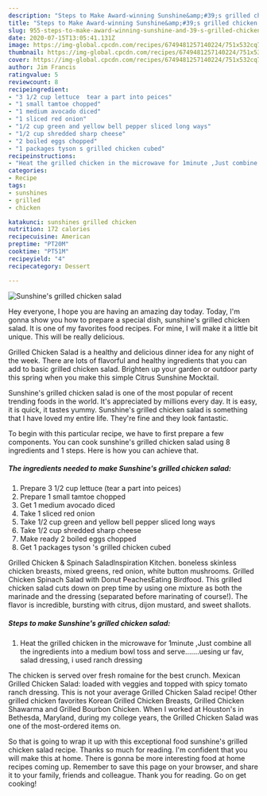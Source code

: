 ```yaml
---
description: "Steps to Make Award-winning Sunshine&amp;#39;s grilled chicken salad"
title: "Steps to Make Award-winning Sunshine&amp;#39;s grilled chicken salad"
slug: 955-steps-to-make-award-winning-sunshine-and-39-s-grilled-chicken-salad
date: 2020-07-15T13:05:41.131Z
image: https://img-global.cpcdn.com/recipes/6749481257140224/751x532cq70/sunshines-grilled-chicken-salad-recipe-main-photo.jpg
thumbnail: https://img-global.cpcdn.com/recipes/6749481257140224/751x532cq70/sunshines-grilled-chicken-salad-recipe-main-photo.jpg
cover: https://img-global.cpcdn.com/recipes/6749481257140224/751x532cq70/sunshines-grilled-chicken-salad-recipe-main-photo.jpg
author: Jim Francis
ratingvalue: 5
reviewcount: 8
recipeingredient:
- "3 1/2 cup lettuce  tear a part into peices"
- "1 small tamtoe chopped"
- "1 medium avocado diced"
- "1 sliced red onion"
- "1/2 cup green and yellow bell pepper sliced long ways"
- "1/2 cup shredded sharp cheese"
- "2 boiled eggs chopped"
- "1 packages tyson s grilled chicken cubed"
recipeinstructions:
- "Heat the grilled chicken in the microwave for 1minute ,Just combine all the ingredients into a medium bowl toss and serve.......uesing ur fav, salad dressing, i used ranch dressing"
categories:
- Recipe
tags:
- sunshines
- grilled
- chicken

katakunci: sunshines grilled chicken 
nutrition: 172 calories
recipecuisine: American
preptime: "PT20M"
cooktime: "PT51M"
recipeyield: "4"
recipecategory: Dessert

---
```



![Sunshine&#39;s grilled chicken salad](https://img-global.cpcdn.com/recipes/6749481257140224/751x532cq70/sunshines-grilled-chicken-salad-recipe-main-photo.jpg)

Hey everyone, I hope you are having an amazing day today. Today, I'm gonna show you how to prepare a special dish, sunshine&#39;s grilled chicken salad. It is one of my favorites food recipes. For mine, I will make it a little bit unique. This will be really delicious.

Grilled Chicken Salad is a healthy and delicious dinner idea for any night of the week. There are lots of flavorful and healthy ingredients that you can add to basic grilled chicken salad. Brighten up your garden or outdoor party this spring when you make this simple Citrus Sunshine Mocktail.

Sunshine&#39;s grilled chicken salad is one of the most popular of recent trending foods in the world. It's appreciated by millions every day. It is easy, it is quick, it tastes yummy. Sunshine&#39;s grilled chicken salad is something that I have loved my entire life. They're fine and they look fantastic.


To begin with this particular recipe, we have to first prepare a few components. You can cook sunshine&#39;s grilled chicken salad using 8 ingredients and 1 steps. Here is how you can achieve that.

<!--inarticleads1-->

##### The ingredients needed to make Sunshine&#39;s grilled chicken salad:

1. Prepare 3 1/2 cup lettuce  (tear a part into peices)
1. Prepare 1 small tamtoe chopped
1. Get 1 medium avocado diced
1. Take 1 sliced red onion
1. Take 1/2 cup green and yellow bell pepper sliced long ways
1. Take 1/2 cup shredded sharp cheese
1. Make ready 2 boiled eggs chopped
1. Get 1 packages tyson &#39;s grilled chicken cubed


Grilled Chicken &amp; Spinach SaladInspiration Kitchen. boneless skinless chicken breasts, mixed greens, red onion, white button mushrooms. Grilled Chicken Spinach Salad with Donut PeachesEating Birdfood. This grilled chicken salad cuts down on prep time by using one mixture as both the marinade and the dressing (separated before marinating of course!). The flavor is incredible, bursting with citrus, dijon mustard, and sweet shallots. 

<!--inarticleads2-->

##### Steps to make Sunshine&#39;s grilled chicken salad:

1. Heat the grilled chicken in the microwave for 1minute ,Just combine all the ingredients into a medium bowl toss and serve.......uesing ur fav, salad dressing, i used ranch dressing


The chicken is served over fresh romaine for the best crunch. Mexican Grilled Chicken Salad: loaded with veggies and topped with spicy tomato ranch dressing. This is not your average Grilled Chicken Salad recipe! Other grilled chicken favorites Korean Grilled Chicken Breasts, Grilled Chicken Shawarma and Grilled Bourbon Chicken. When I worked at Houston&#39;s in Bethesda, Maryland, during my college years, the Grilled Chicken Salad was one of the most-ordered items on. 

So that is going to wrap it up with this exceptional food sunshine&#39;s grilled chicken salad recipe. Thanks so much for reading. I'm confident that you will make this at home. There is gonna be more interesting food at home recipes coming up. Remember to save this page on your browser, and share it to your family, friends and colleague. Thank you for reading. Go on get cooking!
